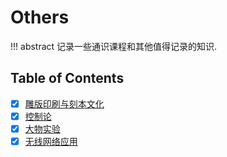 # Others

!!! abstract
    记录一些通识课程和其他值得记录的知识.

## Table of Contents

- [x] [雕版印刷与刻本文化](PrintingCulture.md)
- [x] [控制论](control-theory.md)
- [x] [大物实验](PhyExperiment.md)
- [x] [无线网络应用](Network/index.md)